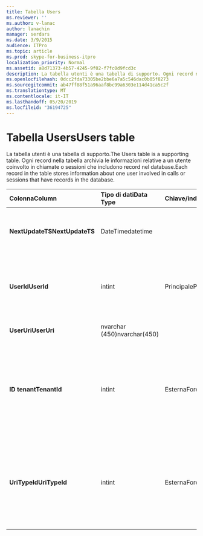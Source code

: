 ```yaml
---
title: Tabella Users
ms.reviewer: ''
ms.author: v-lanac
author: lanachin
manager: serdars
ms.date: 3/9/2015
audience: ITPro
ms.topic: article
ms.prod: skype-for-business-itpro
localization_priority: Normal
ms.assetid: a8d71373-4b57-4245-9f02-f7fc0d9fcd3c
description: La tabella utenti è una tabella di supporto. Ogni record nella tabella archivia le informazioni relative a un utente coinvolto in chiamate o sessioni che includono record nel database.
ms.openlocfilehash: 0dcc2fda73305be2bbe6a7a5c546dac0b05f8273
ms.sourcegitcommit: ab47ff88f51a96aaf8bc99a6303e114d41ca5c2f
ms.translationtype: MT
ms.contentlocale: it-IT
ms.lasthandoff: 05/20/2019
ms.locfileid: "36194725"
---
```

# <a name="users-table"></a><span data-ttu-id="95f7c-104">Tabella Users</span><span class="sxs-lookup"><span data-stu-id="95f7c-104">Users table</span></span>
 
<span data-ttu-id="95f7c-105">La tabella utenti è una tabella di supporto.</span><span class="sxs-lookup"><span data-stu-id="95f7c-105">The Users table is a supporting table.</span></span> <span data-ttu-id="95f7c-106">Ogni record nella tabella archivia le informazioni relative a un utente coinvolto in chiamate o sessioni che includono record nel database.</span><span class="sxs-lookup"><span data-stu-id="95f7c-106">Each record in the table stores information about one user involved in calls or sessions that have records in the database.</span></span>
  
|<span data-ttu-id="95f7c-107">**Colonna**</span><span class="sxs-lookup"><span data-stu-id="95f7c-107">**Column**</span></span>|<span data-ttu-id="95f7c-108">**Tipo di dati**</span><span class="sxs-lookup"><span data-stu-id="95f7c-108">**Data Type**</span></span>|<span data-ttu-id="95f7c-109">**Chiave/indice**</span><span class="sxs-lookup"><span data-stu-id="95f7c-109">**Key/Index**</span></span>|<span data-ttu-id="95f7c-110">**Dettagli**</span><span class="sxs-lookup"><span data-stu-id="95f7c-110">**Details**</span></span>|
|:-----|:-----|:-----|:-----|
|<span data-ttu-id="95f7c-111">**NextUpdateTS**</span><span class="sxs-lookup"><span data-stu-id="95f7c-111">**NextUpdateTS**</span></span> <br/> |<span data-ttu-id="95f7c-112">DateTime</span><span class="sxs-lookup"><span data-stu-id="95f7c-112">datetime</span></span>  <br/> ||<span data-ttu-id="95f7c-113">Indicatore di data e ora per uso interno.</span><span class="sxs-lookup"><span data-stu-id="95f7c-113">Time stamp for internal use.</span></span>  <br/> |
|<span data-ttu-id="95f7c-114">**UserId**</span><span class="sxs-lookup"><span data-stu-id="95f7c-114">**UserId**</span></span> <br/> |<span data-ttu-id="95f7c-115">int</span><span class="sxs-lookup"><span data-stu-id="95f7c-115">int</span></span>  <br/> |<span data-ttu-id="95f7c-116">Principale</span><span class="sxs-lookup"><span data-stu-id="95f7c-116">Primary</span></span>  <br/> |<span data-ttu-id="95f7c-117">Numero univoco che identifica questo utente.</span><span class="sxs-lookup"><span data-stu-id="95f7c-117">Unique number identifying this user.</span></span>  <br/> |
|<span data-ttu-id="95f7c-118">**UserUri**</span><span class="sxs-lookup"><span data-stu-id="95f7c-118">**UserUri**</span></span> <br/> |<span data-ttu-id="95f7c-119">nvarchar (450)</span><span class="sxs-lookup"><span data-stu-id="95f7c-119">nvarchar(450)</span></span>  <br/> | <br/> |<span data-ttu-id="95f7c-120">URI utente.</span><span class="sxs-lookup"><span data-stu-id="95f7c-120">User URI.</span></span>  <br/> |
|<span data-ttu-id="95f7c-121">**ID tenant**</span><span class="sxs-lookup"><span data-stu-id="95f7c-121">**TenantId**</span></span> <br/> |<span data-ttu-id="95f7c-122">int</span><span class="sxs-lookup"><span data-stu-id="95f7c-122">int</span></span>  <br/> |<span data-ttu-id="95f7c-123">Esterna</span><span class="sxs-lookup"><span data-stu-id="95f7c-123">Foreign</span></span>  <br/> |<span data-ttu-id="95f7c-124">ID tenant di questo utente.</span><span class="sxs-lookup"><span data-stu-id="95f7c-124">This user's Tenant ID.</span></span> <span data-ttu-id="95f7c-125">Per altre informazioni, vedere la [tabella tenant](tenants.md) .</span><span class="sxs-lookup"><span data-stu-id="95f7c-125">See the [Tenants table](tenants.md) for more information.</span></span> <br/> |
|<span data-ttu-id="95f7c-126">**UriTypeId**</span><span class="sxs-lookup"><span data-stu-id="95f7c-126">**UriTypeId**</span></span> <br/> |<span data-ttu-id="95f7c-127">int</span><span class="sxs-lookup"><span data-stu-id="95f7c-127">int</span></span>  <br/> |<span data-ttu-id="95f7c-128">Esterna</span><span class="sxs-lookup"><span data-stu-id="95f7c-128">Foreign</span></span>  <br/> |<span data-ttu-id="95f7c-129">Tipo di URI di questo utente.</span><span class="sxs-lookup"><span data-stu-id="95f7c-129">This user's URI type.</span></span> <span data-ttu-id="95f7c-130">Per altre informazioni, vedere la [tabella UriTypes](uritypes.md) .</span><span class="sxs-lookup"><span data-stu-id="95f7c-130">See the [UriTypes table](uritypes.md) for more information.</span></span> <br/> |
   

